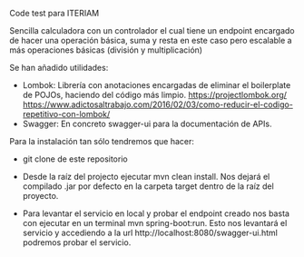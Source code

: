 Code test para ITERIAM

Sencilla calculadora con un controlador el cual tiene un endpoint encargado de hacer una operación básica, suma y resta en este caso pero escalable a más operaciones básicas (división y multiplicación)

Se han añadido utilidades:

- Lombok: Librería con anotaciones encargadas de eliminar el boilerplate de POJOs, haciendo del código más limpio. https://projectlombok.org/ https://www.adictosaltrabajo.com/2016/02/03/como-reducir-el-codigo-repetitivo-con-lombok/
- Swagger: En concreto swagger-ui para la documentación de APIs.

Para la instalación tan sólo tendremos que hacer:

- git clone de este repositorio
- Desde la raíz del projecto ejecutar mvn clean install.  Nos dejará el compilado .jar por defecto en la carpeta target dentro de la raíz del proyecto.

- Para levantar el servicio en local y probar el endpoint creado nos basta con ejecutar en un terminal mvn spring-boot:run. Esto nos levantará el servicio y accediendo a la url http://localhost:8080/swagger-ui.html podremos probar el servicio.

